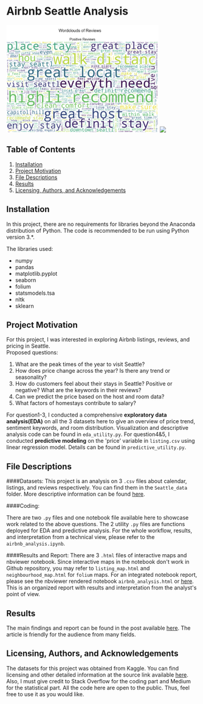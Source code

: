# Airbnb Seattle Analysis
<img src='wordcloud.png' width="400"> <img src="map.png" width="400">

## Table of Contents
1. [Installation](#installation)
2. [Project Motivation](#motivation)
3. [File Descriptions](#files)
4. [Results](#results)
5. [Licensing, Authors, and Acknowledgements](#licensing)

## Installation
In this project, there are no requirements for libraries beyond the Anaconda distribution of Python.
The code is recommended to be run using Python version 3.*.

The libraries used:<br>
* numpy<br>
* pandas<br>
* matplotlib.pyplot<br>
* seaborn<br>
* folium<br>
* statsmodels.tsa<br>
* nltk<br>
* sklearn

## Project Motivation<a name="motivation"></a>
For this project, I was interested in exploring Airbnb listings, reviews, and pricing in Seattle.  
Proposed questions:
1. What are the peak times of the year to visit Seattle?
2. How does price change across the year? Is there any trend or seasonality?
3. How do customers feel about their stays in Seattle? Positive or negative? What are the keywords in their reviews?
4. Can we predict the price based on the host and room data?
5. What factors of homestays contribute to salary?

For question1-3, I conducted a comprehensive **exploratory data analysis(EDA)** on all the 3 datasets here to give an overview of price trend, sentiment keywords, and room distribution.
Visualization and descriptive analysis code can be found in `eda_utility.py`.
For question4&5, I conducted **predictive modeling** on the 'price' variable in `listing.csv` using linear regression model. Details can be found in `predictive_utility.py`.

## File Descriptions<a name="files"></a>
####Datasets:
This project is an analysis on 3 `.csv` files about calendar, listings, and reviews respectively. You can find them in the `Seattle_data` folder. 
More descriptive information can be found [here](https://www.kaggle.com/airbnb/seattle?select=calendar.csv).

####Coding:

There are two `.py` files and one notebook file available here to showcase work related to the above questions. The 2 utility `.py` files are functions deployed for EDA and predictive analysis.
For the whole workflow, results, and interpretation from a technical view, please refer to the `airbnb_analysis.ipynb`.

####Results and Report:
There are 3 `.html` files of interactive maps and nbviewer notebook. Since interactive maps in the notebook don't work in Github repository, you may refer to `listing_map.html` and `neighbourhood_map.html`
for `folium` maps. For an integrated notebook report, please see the nbviewer rendered notebook `airbnb_analysis.html` or [here](https://nbviewer.jupyter.org/github/slwangit/airbnb_seattle_analysis/blob/main/airbnb_analysis.ipynb).
This is an organized report with results and interpretation from the analyst's point of view. 

## Results
The main findings and report can be found in the post available [here](https://medium.com/@slwang0507/how-do-customers-feel-about-their-stay-in-seattle-with-airbnb-20f41ec00223).
The article is friendly for the audience from many fields.

## Licensing, Authors, and Acknowledgements<a name="licensing"></a>
The datasets for this project was obtained from Kaggle. You can find licensing and other detailed information at the source link available [here](https://www.kaggle.com/airbnb/seattle?select=calendar.csv).
Also, I must give credit to Stack Overflow for the coding part and Medium for the statistical part. 
All the code here are open to the public. Thus, feel free to use it as you would like.
